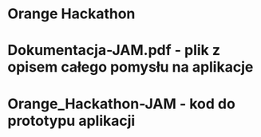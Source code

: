 # Orange Hackathon
# Dokumentacja-JAM.pdf - plik z opisem całego pomysłu na aplikacje
# Orange_Hackathon-JAM - kod do prototypu aplikacji
